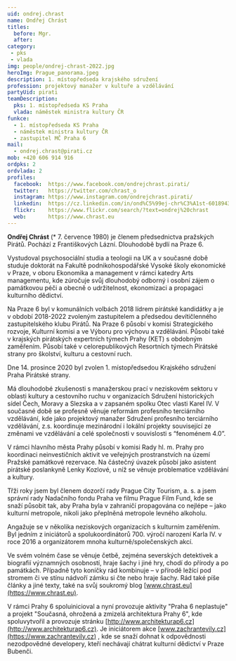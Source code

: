 ```yaml
---
uid: ondrej.chrast
name: Ondřej Chrást
titles:
  before: Mgr. 
  after: 
category:
 - pks
 - vlada
img: people/ondrej-chrast-2022.jpg
heroImg: Prague_panorama.jpeg
description: 1. místopředseda krajského sdružení
profession: projektový manažer v kultuře a vzdělávání
partyUid: pirati
teamDescription:
  pks: 1. místopředseda KS Praha
  vlada: náměstek ministra kultury ČR
funkce:
  - 1. místopředseda KS Praha
  - náměstek ministra kultury ČR
  - zastupitel MČ Praha 6
mail:
  - ondrej.chrast@pirati.cz
mob: +420 606 914 916
ordpks: 2
ordvlada: 2
profiles:         
  facebook:  https://www.facebook.com/ondrejchrast.pirati/
  twitter:   https://twitter.com/chrast_o
  instagram: https://www.instagram.com/ondrejchrast.pirati/
  linkedin:  https://cz.linkedin.com/in/ond%C5%99ej-chr%C3%A1st-60189439
  flickr:    https://www.flickr.com/search/?text=ondrej%20chrast
  web:       https://www.chrast.eu  
---
```


**Ondřej Chrást** (* 7. července 1980) je členem předsednictva pražských Pirátů. Pochází z Františkových Lázní. Dlouhodobě bydlí na Praze 6.

Vystudoval psychosociální studia a teologii na UK a v současné době studuje doktorát na Fakultě podnikohospodářské Vysoké školy ekonomické v Praze, v oboru Ekonomika a management v rámci katedry Arts managementu, kde zúročuje svůj dlouhodobý odborný i osobní zájem o památkovou péči a obecně o udržitelnost, ekonomizaci a propagaci kulturního dědictví.

Na Praze 6 byl v komunálních volbách 2018 lídrem pirátské kandidátky a je v období 2018-2022 zvoleným zastupitelem a předsedou devítičlenného zastupitelského klubu Pirátů. Na Praze 6 působí v komisi Strategického rozvoje, Kulturní komisi a ve Výboru pro výchovu a vzdělávání. Působí také v krajských pirátských expertních týmech Prahy (KET) s obdobným zaměřením. Působí také v celorepublikových Resortních týmech Pirátské strany pro školství, kulturu a cestovní ruch.

Dne 14. prosince 2020 byl zvolen 1. místopředsedou Krajského sdružení Praha Pirátské strany.

Má dlouhodobé zkušenosti s manažerskou prací v neziskovém sektoru v oblasti kultury a cestovního ruchu v organizacích Sdružení historických sídel Čech, Moravy a Slezska a v zapsaném spolku Otec vlasti Karel IV. V současné době se profesně věnuje reformám profesního terciárního vzdělávání, kde jako projektový manažer Sdružení profesního terciárního vzdělávání, z.s. koordinuje mezinárodní i lokální projekty související ze změnami ve vzdělávání a celé společnosti v souvislosti s “fenoménem 4.0”.

V rámci hlavního města Prahy působí v komisi Rady hl. m. Prahy pro koordinaci neinvestičních aktivit ve veřejných prostranstvích na území Pražské památkové rezervace. Na částečný úvazek působí jako asistent pirátské poslankyně Lenky Kozlové, u níž se věnuje problematice vzdělávání a kultury.

Třži roky jsem byl členem dozorčí rady Prague City Tourism, a. s. a jsem správní rady Nadačního fondu Praha ve filmu Prague Film Fund, kde se snaží působit tak, aby Praha byla v zahraničí propagována co nejlépe – jako kulturní metropole, nikoli jako přeplněná metropole levného alkoholu.

Angažuje se v několika neziskových organizacích s kulturním zaměřením. Byl jedním z iniciátorů a spolukoordinátorů 700. výročí narození Karla IV. v roce 2016 a organizátorem mnoha kulturně/společenských akcí.

Ve svém volném čase se věnuje četbě, zejména severských detektivek a biografií významných osobností, hraje šachy i jiné hry, chodí do přírody a po památkách. Případně tyto koníčky rád kombinuje – v přírodě ležící pod stromem či ve stínu nádvoří zámku si čte nebo hraje šachy. Rád také píše články a jiné texty, také na svůj soukromý blog [www.chrast.eu](https://www.chrast.eu).

V rámci Prahy 6 spoluinicioval a nyní provozuje aktivity "Praha 6 neplastuje" a projekt "Současná, ohrožená a zmizelá architektura Prahy 6", kde spoluvytvořil a provozuje stránku [http://www.architekturap6.cz](http://www.architekturap6.cz). Je iniciátorem akce [www.zachrantevily.cz](https://www.zachrantevily.cz) , kde se snaží dohnat k odpovědnosti nezodpovědné developery, kteří nechávají chátrat kulturní dědictví v Praze Bubenči.
